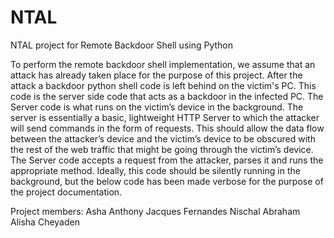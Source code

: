 # NTAL
NTAL project for Remote Backdoor Shell using Python

To perform the remote backdoor shell implementation, we assume that an attack has already taken place for the purpose of this project. After the attack a backdoor python shell code is left behind on the victim's PC. This code is the server side code that acts as a backdoor in the infected PC. 
The Server code is what runs on the victim’s device in the background. The server is essentially a basic, lightweight HTTP Server to which the attacker will send commands in the form of requests. This should allow the data flow between the attacker’s device and the victim’s device to be obscured with the rest of the web traffic that might be going through the victim’s device. The Server code accepts a request from the attacker, parses it and runs the appropriate method.
Ideally, this code should be silently running in the background, but the below code has been made verbose for the purpose of the project documentation.

Project members:
Asha Anthony
Jacques Fernandes
Nischal Abraham
Alisha Cheyaden
